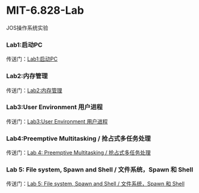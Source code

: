 # MIT-6.828-Lab
JOS操作系统实验

### Lab1:启动PC

传送门：[Lab1:启动PC](./Lab1)

### Lab2:内存管理

传送门：[Lab2:内存管理](./Lab2)


### Lab3:User Environment 用户进程

传送门：[Lab3:User Environment 用户进程](./Lab3)

### Lab4:Preemptive Multitasking / 抢占式多任务处理

传送门：[Lab 4: Preemptive Multitasking / 抢占式多任务处理](./Lab4)

### Lab 5: File system, Spawn and Shell / 文件系统，Spawn 和 Shell

传送门：[Lab 5: File system, Spawn and Shell / 文件系统，Spawn 和 Shell](./Lab5)


